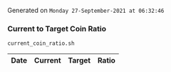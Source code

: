 Generated on `Monday 27-September-2021 at 06:32:46`

### Current to Target Coin Ratio
`current_coin_ratio.sh`

Date|Current|Target|Ratio
---|---|---|---
